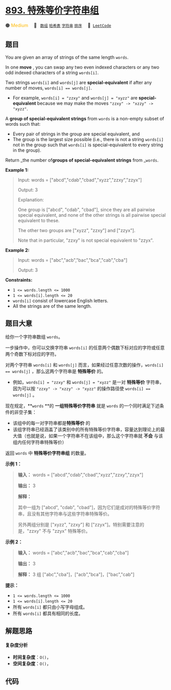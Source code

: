 # [893. 特殊等价字符串组](https://leetcode.com/problems/groups-of-special-equivalent-strings)

🟠 <font color=#ffb800>Medium</font>&emsp; 🔖&ensp; [`数组`](/outline/tag/array.md) [`哈希表`](/outline/tag/hash-table.md) [`字符串`](/outline/tag/string.md) [`排序`](/outline/tag/sorting.md)&emsp; 🔗&ensp;[`LeetCode`](https://leetcode.com/problems/groups-of-special-equivalent-strings)

## 题目

You are given an array of strings of the same length `words`.

In one **move** , you can swap any two even indexed characters or any two odd
indexed characters of a string `words[i]`.

Two strings `words[i]` and `words[j]` are **special-equivalent** if after any
number of moves, `words[i] == words[j]`.

  * For example, `words[i] = "zzxy"` and `words[j] = "xyzz"` are **special-equivalent** because we may make the moves `"zzxy" -> "xzzy" -> "xyzz"`.

A **group of special-equivalent strings** from `words` is a non-empty subset
of words such that:

  * Every pair of strings in the group are special equivalent, and
  * The group is the largest size possible (i.e., there is not a string `words[i]` not in the group such that `words[i]` is special-equivalent to every string in the group).

Return _the number of**groups of special-equivalent strings** from _`words`.



**Example 1:**

> Input: words = ["abcd","cdab","cbad","xyzz","zzxy","zzyx"]
> 
> Output: 3
> 
> Explanation: 
> 
> One group is ["abcd", "cdab", "cbad"], since they are all pairwise special equivalent, and none of the other strings is all pairwise special equivalent to these.
> 
> The other two groups are ["xyzz", "zzxy"] and ["zzyx"].
> 
> Note that in particular, "zzxy" is not special equivalent to "zzyx".

**Example 2:**

> Input: words = ["abc","acb","bac","bca","cab","cba"]
> 
> Output: 3

**Constraints:**

  * `1 <= words.length <= 1000`
  * `1 <= words[i].length <= 20`
  * `words[i]` consist of lowercase English letters.
  * All the strings are of the same length.


## 题目大意

给你一个字符串数组 `words`。

一步操作中，你可以交换字符串 `words[i]` 的任意两个偶数下标对应的字符或任意两个奇数下标对应的字符。

对两个字符串 `words[i]` 和 `words[j]` 而言，如果经过任意次数的操作，`words[i] == words[j]`
，那么这两个字符串是 **特殊等价** 的。

  * 例如，`words[i] = "zzxy"` 和 `words[j] = "xyzz"` 是一对 **特殊等价** 字符串，因为可以按 `"zzxy" -> "xzzy" -> "xyzz"` 的操作路径使 `words[i] == words[j]` 。

现在规定，**`words` **的 **一组特殊等价字符串** 就是 `words` 的一个同时满足下述条件的非空子集：

  * 该组中的每一对字符串都是**特殊等价** 的
  * 该组字符串已经涵盖了该类别中的所有特殊等价字符串，容量达到理论上的最大值（也就是说，如果一个字符串不在该组中，那么这个字符串就 **不会** 与该组内任何字符串特殊等价）

返回 `words` 中 **特殊等价字符串组** 的数量。



**示例 1：**

> 
> 
> 
> 
> 
> **输入：** words = ["abcd","cdab","cbad","xyzz","zzxy","zzyx"]
> 
> **输出：** 3
> 
> **解释：**
> 
> 其中一组为 ["abcd", "cdab", "cbad"]，因为它们是成对的特殊等价字符串，且没有其他字符串与这些字符串特殊等价。
> 
> 另外两组分别是 ["xyzz", "zzxy"] 和 ["zzyx"]。特别需要注意的是，"zzxy" 不与 "zzyx" 特殊等价。
> 
> 

**示例 2：**

> 
> 
> 
> 
> 
> **输入：** words = ["abc","acb","bac","bca","cab","cba"]
> 
> **输出：** 3
> 
> **解释：** 3 组 ["abc","cba"]，["acb","bca"]，["bac","cab"]
> 
> 



**提示：**

  * `1 <= words.length <= 1000`
  * `1 <= words[i].length <= 20`
  * 所有 `words[i]` 都只由小写字母组成。
  * 所有 `words[i]` 都具有相同的长度。


## 解题思路

#### 复杂度分析

- **时间复杂度**：`O()`，
- **空间复杂度**：`O()`，

## 代码

```javascript

```